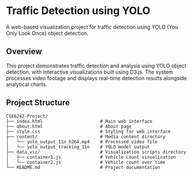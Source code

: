 # Traffic Detection using YOLO

A web-based visualization project for traffic detection using YOLO (You Only Look Once) object detection.

## Overview

This project demonstrates traffic detection and analysis using YOLO object detection, with interactive visualizations built using D3.js. The system processes video footage and displays real-time detection results alongside analytical charts.


## Project Structure

```
CSE6242-Project/
├── index.html                      # Main web interface
├── about.html                      # About page
├── style.css                       # Styling for web interface
├── content/                        # Media content directory
│   └── yolo_output_11n_h264.mp4    # Processed video file
│   └── yolo_output_tracking_11n    # YOLO model output
├── data_viz/                       # Visualization scripts directory
│   ├── container1.js               # Vehicle count visualization
│   └── container2.js               # Vehicle count over time
└── README.md                       # Project documentation
```